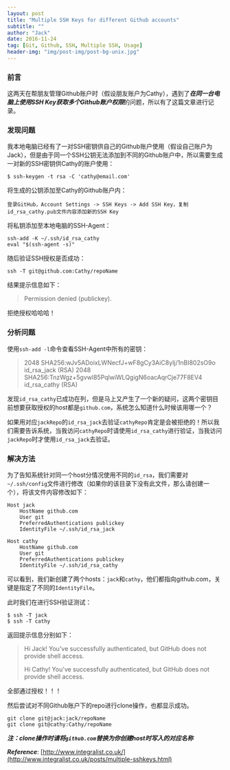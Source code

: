 ```yaml
---
layout: post
title: "Multiple SSH Keys for different Github accounts"
subtitle: ""
author: "Jack"
date: 2016-11-24
tag: [Git, Github, SSH, Multiple SSH, Usage]
header-img: "img/post-img/post-bg-unix.jpg"
---
```




### 前言

这两天在帮朋友管理Github账户时（假设朋友账户为Cathy），遇到了***在同一台电脑上使用SSH Key获取多个Github账户权限***的问题，所以有了这篇文章进行记录。

### 发现问题

我本地电脑已经有了一对SSH密钥供自己的Github账户使用（假设自己账户为Jack），但是由于同一个SSH公钥无法添加到不同的Github账户中，所以需要生成一对新的SSH密钥供Cathy的账户使用：

```
$ ssh-keygen -t rsa -C 'cathy@email.com'
```

将生成的公钥添加至Cathy的Github账户内：

```
登录GitHub，Account Settings -> SSH Keys -> Add SSH Key，复制id_rsa_cathy.pub文件内容添加新的SSH Key
```

将私钥添加至本地电脑的SSH-Agent：

```
ssh-add -K ~/.ssh/id_rsa_cathy
eval "$(ssh-agent -s)"
```

随后验证SSH授权是否成功：

```
ssh -T git@github.com:Cathy/repoName
```

结果提示信息如下：

> Permission denied (publickey).

拒绝授权哈哈哈！

### 分析问题

使用`ssh-add -l`命令查看SSH-Agent中所有的密钥：

> 2048 SHA256:wJv5ADoixLWNecfJ+wF8gCy3AiC8yIj/1nBI802sO9o id_rsa_jack (RSA)
> 2048 SHA256:TnzWgz+5gvwl85PqlwiWLQgigN6oacAqrCje77F8EV4 id_rsa_cathy (RSA)

发现`id_rsa_cathy`已成功在列，但是马上又产生了一个新的疑问，这两个密钥目前想要获取授权的host都是`github.com`，系统怎么知道什么时候该用哪一个？

如果用对应`jackRepo`的`id_rsa_jack`去验证`cathyRepo`肯定是会被拒绝的！所以我们需要告诉系统，当我访问`cathyRepo`时请使用`id_rsa_cathy`进行验证，当我访问`jackRepo`时才使用`id_rsa_jack`去验证。

### 解决方法

为了告知系统针对同一个host分情况使用不同的`id_rsa`，我们需要对`~/.ssh/config`文件进行修改（如果你的该目录下没有此文件，那么请创建一个），将该文件内容修改如下：

```
Host jack
    HostName github.com
    User git
    PreferredAuthentications publickey
    IdentityFile ~/.ssh/id_rsa_jack

Host cathy
    HostName github.com
    User git
    PreferredAuthentications publickey
    IdentityFile ~/.ssh/id_rsa_cathy
```

可以看到，我们新创建了两个hosts：`jack`和`cathy`，他们都指向github.com，关键是指定了不同的`IdentityFile`。

此时我们在进行SSH验证测试：

```
$ ssh -T jack
$ ssh -T cathy
```

返回提示信息分别如下：

> Hi Jack! You've successfully authenticated, but GitHub does not provide shell access.
>
> Hi Cathy! You've successfully authenticated, but GitHub does not provide shell access.

全部通过授权！！！

然后尝试对不同Github账户下的repo进行clone操作，也都显示成功。

```
git clone git@jack:jack/repoName
git clone git@cathy:Cathy/repoName
```

***注：clone操作时请将`github.com`替换为你创建host时写入的对应名称***



***Reference***: [http://www.integralist.co.uk/](http://www.integralist.co.uk/posts/multiple-sshkeys.html)



